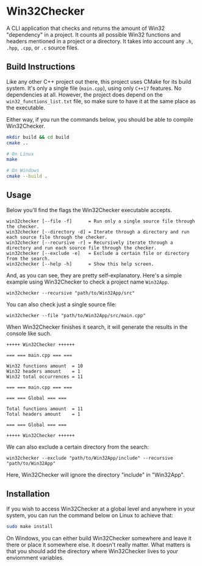 # Win32Checker 

A CLI application that checks and returns the amount of Win32 "dependency" in a project. It counts all possible Win32 functions and headers mentioned in a project or a directory. It takes into account any `.h`, `.hpp`, `.cpp`, or `.c` source files.

## Build Instructions

Like any other C++ project out there, this project uses CMake for its build system. It's only a single file (`main.cpp`), using only `C++17` features. No dependencies at all. However, the project does depend on the `win32_functions_list.txt` file, so make sure to have it at the same place as the executable.

Either way, if you run the commands below, you should be able to compile Win32Checker. 


```bash
mkdir build && cd build 
cmake ..

# On Linux
make

# On Windows
cmake --build .
```
## Usage 

Below you'll find the flags the Win32Checker executable accepts.

```
win32checker [--file -f]      = Run only a single source file through the checker.
win32checker [--directory -d] = Iterate through a directory and run each source file through the checker.
win32checker [--recursive -r] = Recursively iterate through a directory and run each source file through the checker.
win32checker [--exclude -e]   = Exclude a certain file or directory from the search.
win32checker [--help -h]      = Show this help screen.
```

And, as you can see, they are pretty self-explanatory. Here's a simple example using Win32Checker to check a project name `Win32App`.

```
win32checker --recursive "path/to/Win32App/src"
```

You can also check just a single source file:


```
win32checker --file "path/to/Win32App/src/main.cpp"
```

When Win32Checker finishes it search, it will generate the results in the console like such.


```
+++++ Win32Checker ++++++

=== === main.cpp === ===

Win32 functions amount  = 10
Win32 headers amount    = 1
Win32 total occurrences = 11

=== === main.cpp === ===

=== === Global === ===

Total functions amount  = 11
Total headers amount    = 1

=== === Global === ===

+++++ Win32Checker ++++++
```

We can also exclude a certain directory from the search:


```
win32checker --exclude "path/to/Win32App/include" --recursive "path/to/Win32App"
```

Here, Win32Checker will ignore the directory "include" in "Win32App".

## Installation 

If you wish to access Win32Checker at a global level and anywhere in your system, you can run the command below on Linux to achieve that:


```bash
sudo make install
```

On Windows, you can either build Win32Checker somewhere and leave it there or place it somewhere else. It doesn't really matter. What matters is that you should add the directory where Win32Checker lives to your enviornment variables.
